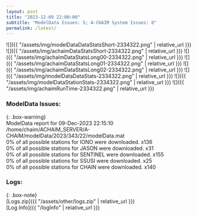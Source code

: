 ```yaml
---
layout: post
title: "2023-12-09 22:00:00"
subtitle: "ModelData Issues: 5; A-CHAIM System Issues: 0"
permalink: /latest/
---
```


![]({{ "/assets/img/modelDataDataStatsShort-2334322.png" | relative_url }})
![]({{ "/assets/img/achaimDataStatsShort-2334322.png" | relative_url }})
![]({{ "/assets/img/achaimDataStatsLong00-2334322.png" | relative_url }})
![]({{ "/assets/img/achaimDataStatsLong01-2334322.png" | relative_url }})
![]({{ "/assets/img/achaimDataStatsLong02-2334322.png" | relative_url }})
![]({{ "/assets/img/modelDataDataStats-2334322.png" | relative_url }})
![]({{ "/assets/img/modelDataStationStats-2334322.png" | relative_url }})
![]({{ "/assets/img/achaimRunTime-2334322.png" | relative_url }})


### ModelData Issues:  
  
{: .box-warning}  
 ModelData report for 09-Dec-2023 22:15:10   
 /home/chaim/ACHAIM_SERVER/A-CHAIM/modelData/2023/343/22/modelData.mat   
 0% of all possible stations for IONO were downloaded. x136   
 0% of all possible stations for JASON were downloaded. x31   
 0% of all possible stations for SENTINEL were downloaded. x155   
 0% of all possible stations for SSUSI were downloaded. x25   
 0% of all possible stations for CHAIN were downloaded. x140   
  


### Logs:  
  
{: .box-note}  
[Logs.zip]({{ "/assets/other/logs.zip" | relative_url }})  
[Log Info]({{ "/logInfo" | relative_url }})  
